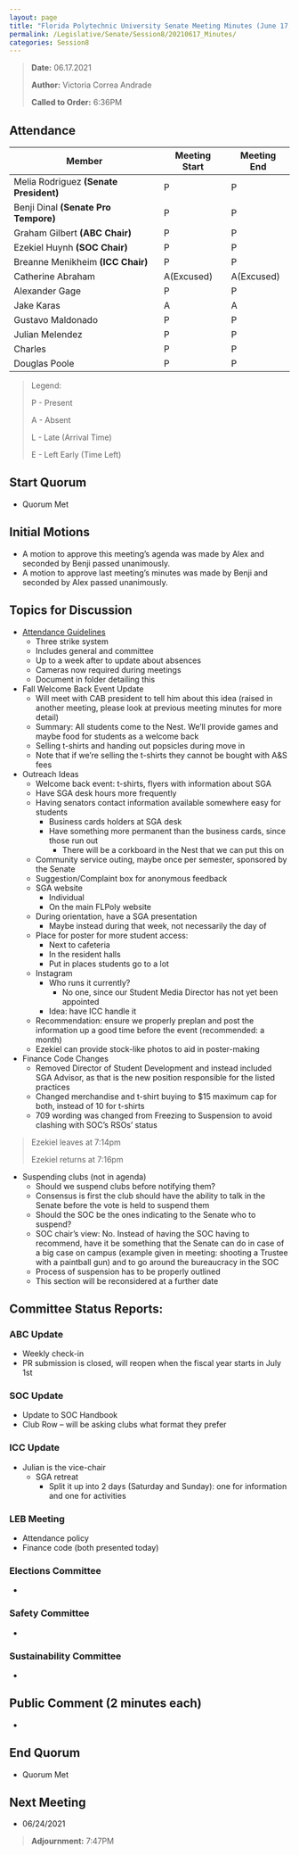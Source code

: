 ```yaml
---
layout: page
title: "Florida Polytechnic University Senate Meeting Minutes (June 17, 2021)"
permalink: /Legislative/Senate/Session8/20210617_Minutes/
categories: Session8
---
```


> **Date:** 06.17.2021
>
> **Author:** Victoria Correa Andrade
>
> **Called to Order:** 6:36PM

## Attendance

| Member | Meeting Start | Meeting End |
|--------|---|---|
| Melia Rodriguez **(Senate President)** 	| P 		| P |
| Benji Dinal **(Senate Pro Tempore)** 		| P 		| P |
| Graham Gilbert **(ABC Chair)** 			| P 		| P |
| Ezekiel Huynh **(SOC Chair)**				| P 		| P |
| Breanne Menikheim **(ICC Chair)**			| P 		| P |
| Catherine Abraham							| A(Excused) 		| A(Excused) |
| Alexander Gage 							| P 		| P |
| Jake Karas 								| A 		| A |
| Gustavo Maldonado 						| P 		| P |
| Julian Melendez 							| P 		| P |
| Charles 									| P 		| P |
| Douglas Poole 							| P			| P |

> Legend:
>
> P - Present
>
> A - Absent
>
> L - Late (Arrival Time)
>
> E - Left Early (Time Left)

## Start Quorum
- Quorum Met

## Initial Motions
- A motion to approve this meeting’s agenda was made by Alex and seconded by Benji passed unanimously.
- A motion to approve last meeting’s minutes was made by Benji and seconded by Alex passed unanimously. 

## Topics for Discussion
- <a href="https://github.com/FLPolySGA/FLPolySGA.github.io/blob/main/Legislative/Senate/Session8/20210617_PresentedItems/Rules_for_Attendance.pdf" target="_blank" rel="noopener noreferrer">Attendance Guidelines</a> 
	- Three strike system
	- Includes general and committee
	- Up to a week after to update about absences
	- Cameras now required during meetings
	- Document in folder detailing this
- Fall Welcome Back Event Update
	- Will meet with CAB president to tell him about this idea (raised in another meeting, please look at previous meeting minutes for more detail)
	- Summary: All students come to the Nest. We’ll provide games and maybe food for students as a welcome back
	- Selling t-shirts and handing out popsicles during move in
	- Note that if we’re selling the t-shirts they cannot be bought with A&S fees
- Outreach Ideas
	- Welcome back event: t-shirts, flyers with information about SGA
	- Have SGA desk hours more frequently
	- Having senators contact information available somewhere easy for students
		- Business cards holders at SGA desk
		- Have something more permanent than the business cards, since those run out 
			- There will be a corkboard in the Nest that we can put this on
	- Community service outing, maybe once per semester, sponsored by the Senate
	- Suggestion/Complaint box for anonymous feedback
	- SGA website
		- Individual
		- On the main FLPoly website
	- During orientation, have a SGA presentation
		- Maybe instead during that week, not necessarily the day of
	- Place for poster for more student access:
		- Next to cafeteria
		- In the resident halls
		- Put in places students go to a lot
	- Instagram
		- Who runs it currently?
			- No one, since our Student Media Director has not yet been appointed
		- Idea: have ICC handle it
	- Recommendation:  ensure we properly preplan and post the information up a good time before the event (recommended: a month)
	- Ezekiel can provide stock-like photos to aid in poster-making
- Finance Code Changes
	- Removed Director of Student Development and instead included SGA Advisor, as that is the new position responsible for the listed practices
	- Changed merchandise and t-shirt buying to $15 maximum cap for both, instead of 10 for t-shirts
	- 709 wording was changed from Freezing to Suspension to avoid clashing with SOC’s RSOs’ status

> Ezekiel leaves at 7:14pm
> 
> Ezekiel returns at 7:16pm

- Suspending clubs (not in agenda)
	- Should we suspend clubs before notifying them?
	- Consensus is first the club should have the ability to talk in the Senate before the vote is held to suspend them
	- Should the SOC be the ones indicating to the Senate who to suspend?
	- SOC chair’s view: No. Instead of having the SOC having to recommend, have it be something that the Senate can do in case of a big case on campus (example given in meeting: shooting a Trustee with a paintball gun) and to go around the bureaucracy in the SOC
	- Process of suspension has to be properly outlined
	- This section will be reconsidered at a further date

## Committee Status Reports:

### ABC Update
- Weekly check-in
- PR submission is closed, will reopen when the fiscal year starts in July 1st

### SOC Update
- Update to SOC Handbook
- Club Row – will be asking clubs what format they prefer

### ICC Update
- Julian is the vice-chair
	- SGA retreat
		- Split it up into 2 days (Saturday and Sunday): one for information and one for activities

### LEB Meeting
- Attendance policy
- Finance code (both presented today)

### Elections Committee
- 

### Safety Committee
-

### Sustainability Committee
- 

## Public Comment (2 minutes each)
- 

## End Quorum
- Quorum Met

## Next Meeting
- 06/24/2021

> **Adjournment:** 7:47PM
